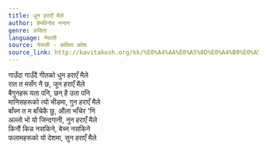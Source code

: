 ```yaml
---
title: धुन हराएँ मैले
author: प्रेमविनोद नन्दन
genre: कविता
language: नेपाली
source: नेपाली - कविता कोश
source_link: http://kavitakosh.org/kk/%E0%A4%AA%E0%A5%8D%E0%A4%B0%E0%A5%87%E0%A4%AE%E0%A4%B5%E0%A4%BF%E0%A4%A8%E0%A5%8B%E0%A4%A6_%E0%A4%A8%E0%A4%A8%E0%A5%8D%E0%A4%A6%E0%A4%A8
---
```


गाउँदा गाउँदै गीतको धुन हराएँ मैले  
रात त मसँग नै छ, जून हराएँ मैले  
बैगुनहरू यता पनि, छन् है उता पनि  
मानिसहरूको त्यो भीडमा, गुन हराएँ मैले  
बाँच्न त म बाँचेकै छु, औंला भाँचेर 'नि  
अल्लो भो यो जिन्दगानी, नुन हराएँ मैले  
किनौं किन्न नसकिने, बेच्न नसकिने  
फलामहरूको यो देशमा, सुन हराएँ मैले
